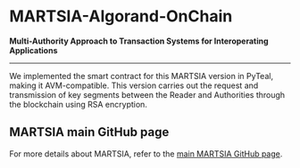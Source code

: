 # MARTSIA-Algorand-OnChain

**Multi-Authority Approach to Transaction Systems for Interoperating Applications**  
****

We implemented the smart contract for this MARTSIA version in PyTeal, making it AVM-compatible. 
This version carries out the request and transmission of key segments between the Reader and Authorities through the blockchain using RSA encryption.

## MARTSIA main GitHub page
For more details about MARTSIA, refer to the [main MARTSIA GitHub page](https://github.com/apwbs/MARTSIA).
